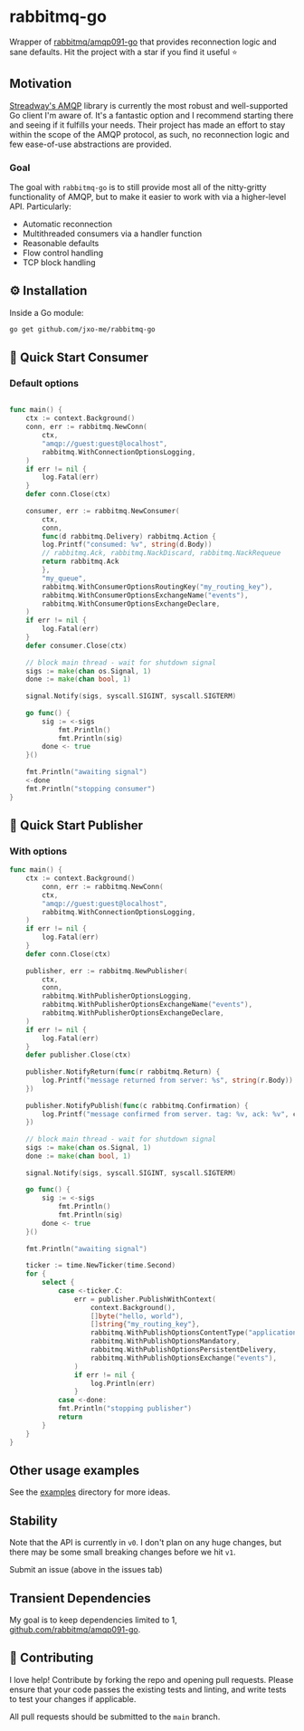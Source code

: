 # rabbitmq-go

Wrapper of [rabbitmq/amqp091-go](https://github.com/rabbitmq/amqp091-go) that provides reconnection logic and sane defaults. Hit the project with a star if you find it useful ⭐


## Motivation

[Streadway's AMQP](https://github.com/rabbitmq/amqp091-go) library is currently the most robust and well-supported Go client I'm aware of. It's a fantastic option and I recommend starting there and seeing if it fulfills your needs. Their project has made an effort to stay within the scope of the AMQP protocol, as such, no reconnection logic and few ease-of-use abstractions are provided.

### Goal

The goal with `rabbitmq-go` is to still provide most all of the nitty-gritty functionality of AMQP, but to make it easier to work with via a higher-level API. Particularly:

* Automatic reconnection
* Multithreaded consumers via a handler function
* Reasonable defaults
* Flow control handling
* TCP block handling

## ⚙️ Installation

Inside a Go module:

```bash
go get github.com/jxo-me/rabbitmq-go
```

## 🚀 Quick Start Consumer

### Default options

```go

func main() {
    ctx := context.Background()
    conn, err := rabbitmq.NewConn(
        ctx,
        "amqp://guest:guest@localhost",
        rabbitmq.WithConnectionOptionsLogging,
    )
    if err != nil {
        log.Fatal(err)
    }
    defer conn.Close(ctx)
    
    consumer, err := rabbitmq.NewConsumer(
        ctx,
        conn,
        func(d rabbitmq.Delivery) rabbitmq.Action {
        log.Printf("consumed: %v", string(d.Body))
        // rabbitmq.Ack, rabbitmq.NackDiscard, rabbitmq.NackRequeue
        return rabbitmq.Ack
        },
        "my_queue",
        rabbitmq.WithConsumerOptionsRoutingKey("my_routing_key"),
        rabbitmq.WithConsumerOptionsExchangeName("events"),
        rabbitmq.WithConsumerOptionsExchangeDeclare,
    )
    if err != nil {
        log.Fatal(err)
    }
    defer consumer.Close(ctx)
    
    // block main thread - wait for shutdown signal
    sigs := make(chan os.Signal, 1)
    done := make(chan bool, 1)
    
    signal.Notify(sigs, syscall.SIGINT, syscall.SIGTERM)
    
    go func() {
        sig := <-sigs
            fmt.Println()
            fmt.Println(sig)
        done <- true
    }()
    
    fmt.Println("awaiting signal")
    <-done
    fmt.Println("stopping consumer")
}
```

## 🚀 Quick Start Publisher

### With options

```go
func main() {
    ctx := context.Background()
        conn, err := rabbitmq.NewConn(
        ctx,
        "amqp://guest:guest@localhost",
        rabbitmq.WithConnectionOptionsLogging,
    )
    if err != nil {
        log.Fatal(err)
    }
    defer conn.Close(ctx)
    
    publisher, err := rabbitmq.NewPublisher(
        ctx,
        conn,
        rabbitmq.WithPublisherOptionsLogging,
        rabbitmq.WithPublisherOptionsExchangeName("events"),
        rabbitmq.WithPublisherOptionsExchangeDeclare,
    )
    if err != nil {
        log.Fatal(err)
    }
    defer publisher.Close(ctx)
    
    publisher.NotifyReturn(func(r rabbitmq.Return) {
        log.Printf("message returned from server: %s", string(r.Body))
    })
    
    publisher.NotifyPublish(func(c rabbitmq.Confirmation) {
        log.Printf("message confirmed from server. tag: %v, ack: %v", c.DeliveryTag, c.Ack)
    })
    
    // block main thread - wait for shutdown signal
    sigs := make(chan os.Signal, 1)
    done := make(chan bool, 1)
    
    signal.Notify(sigs, syscall.SIGINT, syscall.SIGTERM)
    
    go func() {
        sig := <-sigs
            fmt.Println()
            fmt.Println(sig)
        done <- true
    }()
    
    fmt.Println("awaiting signal")
    
    ticker := time.NewTicker(time.Second)
    for {
        select {
            case <-ticker.C:
                err = publisher.PublishWithContext(
                    context.Background(),
                    []byte("hello, world"),
                    []string{"my_routing_key"},
                    rabbitmq.WithPublishOptionsContentType("application/json"),
                    rabbitmq.WithPublishOptionsMandatory,
                    rabbitmq.WithPublishOptionsPersistentDelivery,
                    rabbitmq.WithPublishOptionsExchange("events"),
                )
                if err != nil {
                    log.Println(err)
                }
            case <-done:
            fmt.Println("stopping publisher")
            return
        }
    }
}

```

## Other usage examples

See the [examples](examples) directory for more ideas.

## Stability

Note that the API is currently in `v0`. I don't plan on any huge changes, but there may be some small breaking changes before we hit `v1`.

Submit an issue (above in the issues tab)

## Transient Dependencies

My goal is to keep dependencies limited to 1, [github.com/rabbitmq/amqp091-go](https://github.com/rabbitmq/amqp091-go).

## 👏 Contributing

I love help! Contribute by forking the repo and opening pull requests. Please ensure that your code passes the existing tests and linting, and write tests to test your changes if applicable.

All pull requests should be submitted to the `main` branch.
